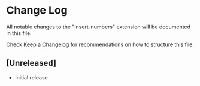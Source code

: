 # Change Log

All notable changes to the "insert-numbers" extension will be documented in this file.

Check [Keep a Changelog](http://keepachangelog.com/) for recommendations on how to structure this file.

## [Unreleased]

- Initial release